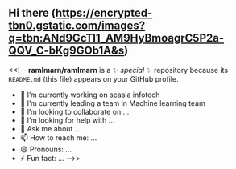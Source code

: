 ## Hi there (https://encrypted-tbn0.gstatic.com/images?q=tbn:ANd9GcTI1_AM9HyBmoagrC5P2a-QQV_C-bKg9GOb1A&s)

<<!--
**ramImarn/ramImarn** is a ✨ _special_ ✨ repository because its `README.md` (this file) appears on your GitHub profile.

- 🔭 I’m currently working on seasia infotech 
- 🌱 I’m currently leading a team in Machine learning team
- 👯 I’m looking to collaborate on ...
- 🤔 I’m looking for help with ...
- 💬 Ask me about ...
- 📫 How to reach me: ...
- 😄 Pronouns: ...
- ⚡ Fun fact: ...
-->>
